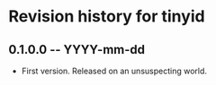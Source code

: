 # Revision history for tinyid

## 0.1.0.0 -- YYYY-mm-dd

* First version. Released on an unsuspecting world.
